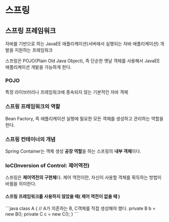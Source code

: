 <h1>스프링</h1>
<h2>스프링 프레임워크</h2>
<p>자바를 기반으로 하는 JavaEE 애플리케이션(서버에서 실행되는 자바 애플리케이션) 개발을 지원하는 프레임워크</p>
<p>스프링은 POJO(Plain Old Java Object), 즉 단순한 옛날 객체를 사용해서 JavaEE 애플리케이션 개발을 가능하게 한다.</p>

<h3>POJO</h3>
<p>특정 라이브러리나 프레임워크에 종속되지 않는 기본적인 자바 객체</p>

<h3>스프링 프레임워크의 역할</h3>
<p>Bean Factory, 즉 애플리케이션 실행에 필요한 모든 객체를 생성하고 관리하는 역할을 한다.</p>

<h3>스프링 컨테이너의 개념</h3>
<p>Spring Container는 객체 생성 <strong>공장 역할</strong>을 하는 스프링의 <strong>내부 객체</strong>이다.</p>

<h3>IoC(Inversion of Control: 제어역전)</h3>
<p>스프링은 <strong>제어역전의 구현체</strong>다. 제어 역전이란, 자신이 사용할 객체를 획득하는 방법이 바뀜을 의미한다.</p>

<h4>스프링 프레임워크를 사용하지 않았을 때( 제어 역전이 없을 때 )</h4>
```java
class A { // A가 의존하는 B, C객체를 직접 생성해야 했다.
  private B b = new B();
  private C c = new C();
}
```
